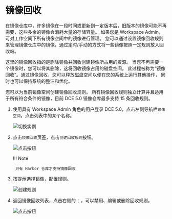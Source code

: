 # 镜像回收

在镜像仓库中，许多镜像在一段时间或更新到一定版本后，旧版本的镜像可能不再需要，这些多余的镜像会消耗大量的存储容量。
如果您是 Workspace Admin，可对工作空间下所有镜像空间中的镜像进行管理。
您可以通过设置镜像回收规则来管理镜像仓库中的镜像，通过定时/手动的方式将一些镜像按照一定规则放入回收站。

这里的镜像回收指的是删除镜像并回收创建镜像所占用的资源。
当您不再需要一个镜像时，您可以将其删除，这将回收镜像占用的磁盘空间。
此过程被称为“镜像回收”。通过镜像回收，您可以释放磁盘空间以便在您的系统上运行其他操作，
同时也可以保持系统的整洁和优化。

您可以为当前镜像空间创建镜像回收规则。
所有镜像回收规则独立计算并且适用于所有符合条件的镜像，目前 DCE 5.0 镜像仓库最多支持 15 条回收规则。

1. 使用具有 Workspace Admin 角色的用户登录 DCE 5.0，点击左侧导航栏`镜像空间`，点击列表中的某个名称。

    ![切换实例](https://docs.daocloud.io/daocloud-docs-images/docs/zh/docs/kangaroo/images/space01.png)

1. 点击`镜像回收`页签，点击`创建回收规则`按钮。

    ![点击按钮](https://docs.daocloud.io/daocloud-docs-images/docs/zh/docs/kangaroo/images/reclaim01.png)

    !!! Note

        只有 Harbor 仓库才支持镜像回收


1. 按提示选择镜像，配置规则。

    ![创建规则](https://docs.daocloud.io/daocloud-docs-images/docs/zh/docs/kangaroo/images/reclaim02.png)

1. 返回镜像回收列表，点击右侧的 `⋮`，可以禁用、编辑或删除回收规则。

    ![点击按钮](https://docs.daocloud.io/daocloud-docs-images/docs/zh/docs/kangaroo/images/reclaim03.png)
